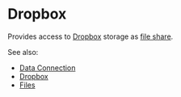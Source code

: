 <!-- TITLE: Dropbox -->
<!-- SUBTITLE: -->

# Dropbox

Provides access to [Dropbox](https://www.dropbox.com) storage as [file share](files.md).

See also:

  * [Data Connection](../data-connection.md)
  * [Dropbox](https://www.dropbox.com)
  * [Files](files.md)
